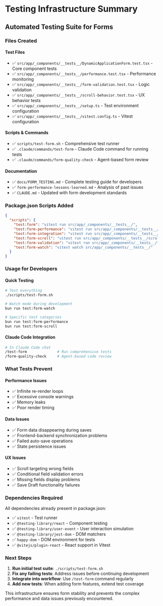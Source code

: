 # Testing Infrastructure Summary

## Automated Testing Suite for Forms

### Files Created

#### Test Files
- ✅ `src/app/_components/__tests__/DynamicApplicationForm.test.tsx` - Core component tests
- ✅ `src/app/_components/__tests__/performance.test.tsx` - Performance monitoring  
- ✅ `src/app/_components/__tests__/form-validation.test.tsx` - Logic validation
- ✅ `src/app/_components/__tests__/scroll-behavior.test.tsx` - UX behavior tests
- ✅ `src/app/_components/__tests__/setup.ts` - Test environment configuration
- ✅ `src/app/_components/__tests__/vitest.config.ts` - Vitest configuration

#### Scripts & Commands
- ✅ `scripts/test-form.sh` - Comprehensive test runner
- ✅ `.claude/commands/test-form` - Claude Code command for running tests
- ✅ `.claude/commands/form-quality-check` - Agent-based form review

#### Documentation
- ✅ `docs/FORM_TESTING.md` - Complete testing guide for developers
- ✅ `form-performance-lessons-learned.md` - Analysis of past issues
- ✅ `CLAUDE.md` - Updated with form development standards

### Package.json Scripts Added

```json
{
  "scripts": {
    "test:form": "vitest run src/app/_components/__tests__/",
    "test:form-performance": "vitest run src/app/_components/__tests__/performance.test.tsx",
    "test:form-integration": "vitest run src/app/_components/__tests__/form-integration.test.tsx", 
    "test:form-scroll": "vitest run src/app/_components/__tests__/scroll-behavior.test.tsx",
    "test:form-validation": "vitest run src/app/_components/__tests__/form-validation.test.tsx",
    "test:form-watch": "vitest watch src/app/_components/__tests__/"
  }
}
```

### Usage for Developers

#### Quick Testing
```bash
# Test everything
./scripts/test-form.sh

# Watch mode during development  
bun run test:form-watch

# Specific test categories
bun run test:form-performance
bun run test:form-scroll
```

#### Claude Code Integration
```bash
# In Claude Code chat
/test-form              # Run comprehensive tests
/form-quality-check     # Agent-based code review
```

### What Tests Prevent

#### Performance Issues
- ✅ Infinite re-render loops
- ✅ Excessive console warnings
- ✅ Memory leaks
- ✅ Poor render timing

#### Data Issues  
- ✅ Form data disappearing during saves
- ✅ Frontend-backend synchronization problems
- ✅ Failed auto-save operations
- ✅ State persistence issues

#### UX Issues
- ✅ Scroll targeting wrong fields
- ✅ Conditional field validation errors
- ✅ Missing fields display problems
- ✅ Save Draft functionality failures

### Dependencies Required

All dependencies already present in package.json:
- ✅ `vitest` - Test runner
- ✅ `@testing-library/react` - Component testing
- ✅ `@testing-library/user-event` - User interaction simulation
- ✅ `@testing-library/jest-dom` - DOM matchers
- ✅ `happy-dom` - DOM environment for tests
- ✅ `@vitejs/plugin-react` - React support in Vitest

### Next Steps

1. **Run initial test suite**: `./scripts/test-form.sh`
2. **Fix any failing tests**: Address issues before continuing development
3. **Integrate into workflow**: Use `/test-form` command regularly
4. **Add new tests**: When adding form features, extend test coverage

This infrastructure ensures form stability and prevents the complex performance and data issues previously encountered.